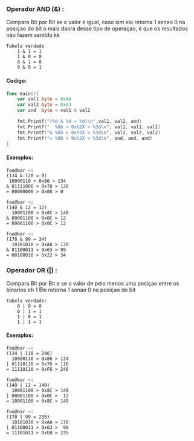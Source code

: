 ### Operador AND (&) :
Compara Bit por Bit se o valor é igual, caso sim ele retorna 1 senao 0 na posiçao do bit
o mais daora desse tipo de operaçao, é que os resultados não fazem sentido kk

```
Tabela verdade
    1 & 1 = 1
    1 & 0 = 0
    0 & 1 = 0
    0 & 0 = 1
```
#### Codigo:
```go
func main(){
    var val1 byte = 0xAA
    var val2 byte = 0x63
    var and  byte = val1 & val2

    fmt.Printf("(%d & %d = %d)\n",val1, val2, and)
    fmt.Printf("  %8b > 0x%2X > %3d\n", val1, val1, val1)
    fmt.Printf("& %8b > 0x%2X > %3d\n", val2, val2, val2)
    fmt.Printf("= %8b > 0x%2X > %3d\n", and, and, and)
}
```

#### Exemplos:
 ```
foo@bar ~:
(134 & 120 = 0)
  10000110 > 0x86 > 134
& 01111000 > 0x78 > 120
= 00000000 > 0x00 > 0
```
```
foo@bar ~:
(140 & 12 = 12)
  10001100 > 0x8C > 140
& 00001100 > 0x0C > 12
= 00001100 > 0x0C > 12
```
```
foo@bar ~:
(170 & 99 = 34)
  10101010 > 0xAA > 170
& 01100011 > 0x63 > 99
= 00100010 > 0x22 > 34
```

### Operador OR (|) :
Compara Bit por Bit e se o valor de pelo menos uma posiçao entre os binarios eh 1
Ele retorna 1 senao 0 na posiçao do bit
```
Tabela verdade:
    0 | 0 = 0
    0 | 1 = 1
    1 | 0 = 1
    1 | 1 = 1
```

#### Exemplos:
```
foo@bar ~:
(134 | 118 = 246)
  10000110 > 0x86 > 134
| 01110110 > 0x76 > 118
= 11110110 > 0xF6 > 246
```
```
foo@bar ~:
(140 | 12 = 140)
  10001100 > 0x8C > 140
| 00001100 > 0x0C >  12
= 10001100 > 0x8C > 140
```
```
foo@bar ~:
(170 | 99 = 235)
  10101010 > 0xAA > 170
| 01100011 > 0x63 >  99
= 11101011 > 0xEB > 235
``` 